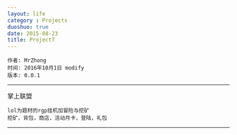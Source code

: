 ```yaml
---
layout: life
category : Projects
duoshuo: true
date: 2015-08-23
title: Project7
---
```


	作者: MrZhong
	时间: 2016年10月1日 modify
	版本: 0.0.1

-----------

掌上联盟
	
	lol为题材的rgp挂机加冒险与挖矿
	挖矿，背包，商店，活动月卡，登陆，礼包
	
**************

